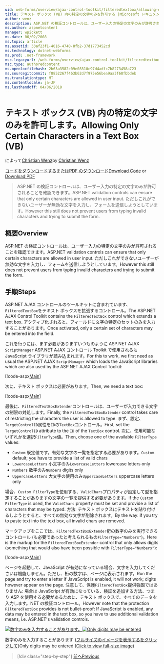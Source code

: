 ```yaml
---
uid: web-forms/overview/ajax-control-toolkit/filteredtextbox/allowing-only-certain-characters-in-a-text-box-vb
title: テキスト ボックス (VB) 内の特定の文字のみを許可する |Microsoft ドキュメント
author: wenz
description: ASP.NET の検証コントロールは、ユーザー入力の特定の文字のみが許可されることを確認できます。 ただしこのまだでも、ユーザー入力が無効です.
ms.author: aspnetcontent
manager: wpickett
ms.date: 06/02/2008
ms.topic: article
ms.assetid: 33af23f1-4016-4740-8fb2-37d1773452cd
ms.technology: dotnet-webforms
ms.prod: .net-framework
msc.legacyurl: /web-forms/overview/ajax-control-toolkit/filteredtextbox/allowing-only-certain-characters-in-a-text-box-vb
msc.type: authoredcontent
ms.openlocfilehash: 2b63a3582c09e08310c97d4adfc7b8273458a723
ms.sourcegitcommit: f8852267f463b62d7f975e56bea9aa3f68fbbdeb
ms.translationtype: MT
ms.contentlocale: ja-JP
ms.lasthandoff: 04/06/2018
---
```

<a name="allowing-only-certain-characters-in-a-text-box-vb"></a><span data-ttu-id="50359-104">テキスト ボックス (VB) 内の特定の文字のみを許可します。</span><span class="sxs-lookup"><span data-stu-id="50359-104">Allowing Only Certain Characters in a Text Box (VB)</span></span>
====================
<span data-ttu-id="50359-105">によって[Christian Wenz](https://github.com/wenz)</span><span class="sxs-lookup"><span data-stu-id="50359-105">by [Christian Wenz](https://github.com/wenz)</span></span>

<span data-ttu-id="50359-106">[コードをダウンロードする](http://download.microsoft.com/download/4/c/2/4c2def7a-0d23-4055-91f9-1f18504167d7/FilteredTextBox0.vb.zip)または[PDF のダウンロード](http://download.microsoft.com/download/b/6/a/b6ae89ee-df69-4c87-9bfb-ad1eb2b23373/filteredtextbox0VB.pdf)</span><span class="sxs-lookup"><span data-stu-id="50359-106">[Download Code](http://download.microsoft.com/download/4/c/2/4c2def7a-0d23-4055-91f9-1f18504167d7/FilteredTextBox0.vb.zip) or [Download PDF](http://download.microsoft.com/download/b/6/a/b6ae89ee-df69-4c87-9bfb-ad1eb2b23373/filteredtextbox0VB.pdf)</span></span>

> <span data-ttu-id="50359-107">ASP.NET の検証コントロールは、ユーザー入力の特定の文字のみが許可されることを確認できます。</span><span class="sxs-lookup"><span data-stu-id="50359-107">ASP.NET validation controls can ensure that only certain characters are allowed in user input.</span></span> <span data-ttu-id="50359-108">ただしこれができないユーザーが無効な文字を入力し、フォームを送信しようとしています。</span><span class="sxs-lookup"><span data-stu-id="50359-108">However this still does not prevent users from typing invalid characters and trying to submit the form.</span></span>


## <a name="overview"></a><span data-ttu-id="50359-109">概要</span><span class="sxs-lookup"><span data-stu-id="50359-109">Overview</span></span>

<span data-ttu-id="50359-110">ASP.NET の検証コントロールは、ユーザー入力の特定の文字のみが許可されることを確認できます。</span><span class="sxs-lookup"><span data-stu-id="50359-110">ASP.NET validation controls can ensure that only certain characters are allowed in user input.</span></span> <span data-ttu-id="50359-111">ただしこれができないユーザーが無効な文字を入力し、フォームを送信しようとしています。</span><span class="sxs-lookup"><span data-stu-id="50359-111">However this still does not prevent users from typing invalid characters and trying to submit the form.</span></span>

## <a name="steps"></a><span data-ttu-id="50359-112">手順</span><span class="sxs-lookup"><span data-stu-id="50359-112">Steps</span></span>

<span data-ttu-id="50359-113">ASP.NET AJAX コントロールのツールキットに含まれています、`FilteredTextBox`をテキスト ボックスを拡張するコントロール。</span><span class="sxs-lookup"><span data-stu-id="50359-113">The ASP.NET AJAX Control Toolkit contains the `FilteredTextBox` control which extends a text box.</span></span> <span data-ttu-id="50359-114">アクティブ化されると、フィールドに文字の特定のセットのみを入力することがあります。</span><span class="sxs-lookup"><span data-stu-id="50359-114">Once activated, only a certain set of characters may be entered into the field.</span></span>

<span data-ttu-id="50359-115">これを行うには、まず必要がありますいつものように ASP.NET AJAX `ScriptManager` ASP.NET AJAX コントロール Toolkit で使用されるも JavaScript ライブラリが読み込まれます。</span><span class="sxs-lookup"><span data-stu-id="50359-115">For this to work, we first need as usual the ASP.NET AJAX `ScriptManager` which loads the JavaScript libraries which are also used by the ASP.NET AJAX Control Toolkit:</span></span>

[!code-aspx[Main](allowing-only-certain-characters-in-a-text-box-vb/samples/sample1.aspx)]

<span data-ttu-id="50359-116">次に、テキスト ボックスは必要があります。</span><span class="sxs-lookup"><span data-stu-id="50359-116">Then, we need a text box:</span></span>

[!code-aspx[Main](allowing-only-certain-characters-in-a-text-box-vb/samples/sample2.aspx)]

<span data-ttu-id="50359-117">最後に、`FilteredTextBoxExtender`コントロールは、ユーザーが入力できる文字の制限の対処します。</span><span class="sxs-lookup"><span data-stu-id="50359-117">Finally, the `FilteredTextBoxExtender` control takes care of restricting the characters the user is allowed to type.</span></span> <span data-ttu-id="50359-118">まず、設定、`TargetControlID`属性を`ID`の`TextBox`コントロール。</span><span class="sxs-lookup"><span data-stu-id="50359-118">First, set the `TargetControlID` attribute to the `ID` of the `TextBox` control.</span></span> <span data-ttu-id="50359-119">次に、使用可能ないずれかを選択`FilterType`値。</span><span class="sxs-lookup"><span data-stu-id="50359-119">Then, choose one of the available `FilterType` values:</span></span>

- <span data-ttu-id="50359-120">`Custom` 既定値です。有効な文字の一覧を指定する必要があります。</span><span class="sxs-lookup"><span data-stu-id="50359-120">`Custom` default; you have to provide a list of valid chars</span></span>
- <span data-ttu-id="50359-121">`LowercaseLetters` 小文字のみ</span><span class="sxs-lookup"><span data-stu-id="50359-121">`LowercaseLetters` lowercase letters only</span></span>
- <span data-ttu-id="50359-122">`Numbers` 数字のみ</span><span class="sxs-lookup"><span data-stu-id="50359-122">`Numbers` digits only</span></span>
- <span data-ttu-id="50359-123">`UppercaseLetters` 大文字の使用のみ</span><span class="sxs-lookup"><span data-stu-id="50359-123">`UppercaseLetters` uppercase letters only</span></span>

<span data-ttu-id="50359-124">場合、`Custom FilterType`を使用する、`ValidChars`プロパティが設定して型を指定することがありますの文字の一覧を提供する必要があります。</span><span class="sxs-lookup"><span data-stu-id="50359-124">If the `Custom FilterType` is used, the `ValidChars` property must be set and provide a list of characters that may be typed.</span></span> <span data-ttu-id="50359-125">方法: テキスト ボックスにテキストを貼り付けるしようとすると、すべての無効な文字が削除されます。</span><span class="sxs-lookup"><span data-stu-id="50359-125">By the way: if you try to paste text into the text box, all invalid chars are removed.</span></span>

<span data-ttu-id="50359-126">マークアップをここでは、`FilteredTextBoxExtender`桁の数字のみを実行できるコントロール (も必要であったと考えられるもの`FilterType="Numbers"`)。</span><span class="sxs-lookup"><span data-stu-id="50359-126">Here is the markup for the `FilteredTextBoxExtender` control that only allows digits (something that would also have been possible with `FilterType="Numbers"`):</span></span>

[!code-aspx[Main](allowing-only-certain-characters-in-a-text-box-vb/samples/sample3.aspx)]

<span data-ttu-id="50359-127">ページを起動して、JavaScript が有効になっている場合、文字を入力してくださいは機能しません。ただし、桁の数字は、ページに表示されます。</span><span class="sxs-lookup"><span data-stu-id="50359-127">Run the page and try to enter a letter if JavaScript is enabled, it will not work; digits however appear on the page.</span></span> <span data-ttu-id="50359-128">注意して、保護`FilteredTextBox`提供強固ではありません: 場合は JavaScript が有効になっている、検証を追加する方法、つまり ASP を使用する必要があるために、テキスト ボックスで、すべてのデータを入力します。NET の検証コントロール。</span><span class="sxs-lookup"><span data-stu-id="50359-128">However note that the protection `FilteredTextBox` provides is not bullet-proof: If JavaScript is enabled, any data may be entered in the text box, so you have to use additional validation means, i.e. ASP.NET's validation controls.</span></span>


<span data-ttu-id="50359-129">[![数字のみを入力することがあります。](allowing-only-certain-characters-in-a-text-box-vb/_static/image2.png)](allowing-only-certain-characters-in-a-text-box-vb/_static/image1.png)</span><span class="sxs-lookup"><span data-stu-id="50359-129">[![Only digits may be entered](allowing-only-certain-characters-in-a-text-box-vb/_static/image2.png)](allowing-only-certain-characters-in-a-text-box-vb/_static/image1.png)</span></span>

<span data-ttu-id="50359-130">数字のみを入力することがあります ([フルサイズのイメージを表示するをクリックして](allowing-only-certain-characters-in-a-text-box-vb/_static/image3.png))</span><span class="sxs-lookup"><span data-stu-id="50359-130">Only digits may be entered ([Click to view full-size image](allowing-only-certain-characters-in-a-text-box-vb/_static/image3.png))</span></span>

> [!div class="step-by-step"]
> [<span data-ttu-id="50359-131">前へ</span><span class="sxs-lookup"><span data-stu-id="50359-131">Previous</span></span>](allowing-only-certain-characters-in-a-text-box-cs.md)
